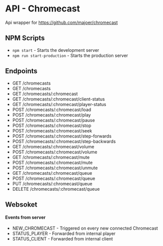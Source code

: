 # API - Chromecast

Api wrapper for
 https://github.com/majoer/chromecast

## NPM Scripts
- `npm start` - Starts the development server
- `npm run start-production` - Starts the production server

## Endpoints
- GET /chromecasts
- GET /chromecasts
- GET /chromecasts/:chromecast
- GET /chromecasts/:chromecast/client-status
- GET /chromecasts/:chromecast/player-status
- POST /chromecasts/:chromecast/load
- POST /chromecasts/:chromecast/play
- POST /chromecasts/:chromecast/pause
- POST /chromecasts/:chromecast/stop
- POST /chromecasts/:chromecast/seek
- POST /chromecasts/:chromecast/step-forwards
- POST /chromecasts/:chromecast/step-backwards
- GET /chromecasts/:chromecast/volume
- POST /chromecasts/:chromecast/volume
- GET /chromecasts/:chromecast/mute
- POST /chromecasts/:chromecast/mute
- POST /chromecasts/:chromecast/unmute
- GET /chromecasts/:chromecast/queue
- POST /chromecasts/:chromecast/queue
- PUT /chromecasts/:chromecast/queue
- DELETE /chromecasts/:chromecast/queue

## Websoket

#### Events from server
  - NEW_CHROMECAST - Triggered on every new connected Chromecast
  - STATUS_PLAYER - Forwarded from internal player
  - STATUS_CLIENT - Forwarded from internal client

